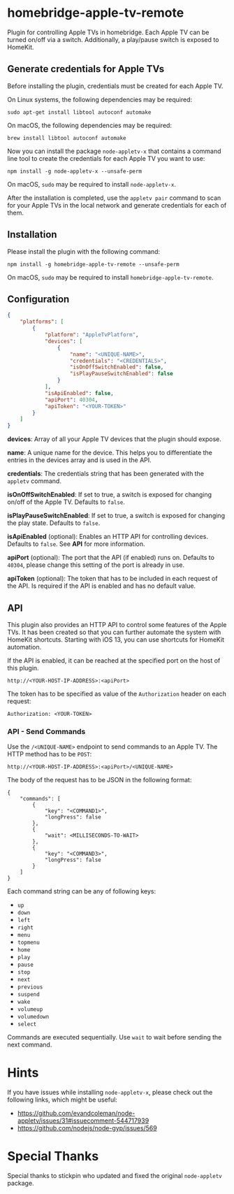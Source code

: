 # homebridge-apple-tv-remote

Plugin for controlling Apple TVs in homebridge. Each Apple TV can be turned on/off via a switch. Additionally, a play/pause switch is exposed to HomeKit.

## Generate credentials for Apple TVs

Before installing the plugin, credentials must be created for each Apple TV. 

On Linux systems, the following dependencies may be required:

```
sudo apt-get install libtool autoconf automake
```

On macOS, the following dependencies may be required:

```
brew install libtool autoconf automake
```

Now you can install the package `node-appletv-x` that contains a command line tool to create the credentials for each Apple TV you want to use:

```
npm install -g node-appletv-x --unsafe-perm
```

On macOS, `sudo` may be required to install `node-appletv-x`.

After the installation is completed, use the `appletv pair` command to scan for your Apple TVs in the local network and generate credentials for each of them.

## Installation

Please install the plugin with the following command:

```
npm install -g homebridge-apple-tv-remote --unsafe-perm
```

On macOS, `sudo` may be required to install `homebridge-apple-tv-remote`.

## Configuration

```json
{
    "platforms": [
        {
            "platform": "AppleTvPlatform",
            "devices": [
                {
                    "name": "<UNIQUE-NAME>",
                    "credentials": "<CREDENTIALS>",
                    "isOnOffSwitchEnabled": false,
                    "isPlayPauseSwitchEnabled": false
                }
            ],
            "isApiEnabled": false,
            "apiPort": 40304,
            "apiToken": "<YOUR-TOKEN>"
        }
    ]
}
```

**devices**: Array of all your Apple TV devices that the plugin should expose.

**name**: A unique name for the device. This helps you to differentiate the entries in the devices array and is used in the API.

**credentials**: The credentials string that has been generated with the `appletv` command.

**isOnOffSwitchEnabled**: If set to true, a switch is exposed for changing on/off of the Apple TV. Defaults to `false`.

**isPlayPauseSwitchEnabled**: If set to true, a switch is exposed for changing the play state. Defaults to `false`.

**isApiEnabled** (optional): Enables an HTTP API for controlling devices. Defaults to `false`. See **API** for more information.

**apiPort** (optional): The port that the API (if enabled) runs on. Defaults to `40304`, please change this setting of the port is already in use.

**apiToken** (optional): The token that has to be included in each request of the API. Is required if the API is enabled and has no default value.

## API

This plugin also provides an HTTP API to control some features of the Apple TVs. It has been created so that you can further automate the system with HomeKit shortcuts. Starting with iOS 13, you can use shortcuts for HomeKit automation.

If the API is enabled, it can be reached at the specified port on the host of this plugin. 
```
http://<YOUR-HOST-IP-ADDRESS>:<apiPort>
```

The token has to be specified as value of the `Authorization` header on each request:
```
Authorization: <YOUR-TOKEN>
```

### API - Send Commands

Use the `/<UNIQUE-NAME>` endpoint to send commands to an Apple TV. The HTTP method has to be `POST`:
```
http://<YOUR-HOST-IP-ADDRESS>:<apiPort>/<UNIQUE-NAME>
```

The body of the request has to be JSON in the following format:

```
{
    "commands": [
        {
            "key": "<COMMAND1>",
            "longPress": false
        },
        {
            "wait": <MILLISECONDS-TO-WAIT>
        },
        {
            "key": "<COMMAND3>",
            "longPress": false
        }
    ]
}
```

Each command string can be any of following keys:

* `up`
* `down`
* `left`
* `right`
* `menu`
* `topmenu`
* `home`
* `play`
* `pause`
* `stop`
* `next`
* `previous`
* `suspend`
* `wake`
* `volumeup`
* `volumedown`
* `select`

 Commands are executed sequentially. Use `wait` to wait before sending the next command.

# Hints

If you have issues while installing `node-appletv-x`, please check out the following links, which might be useful:

* https://github.com/evandcoleman/node-appletv/issues/31#issuecomment-544717939
* https://github.com/nodejs/node-gyp/issues/569

# Special Thanks

Special thanks to stickpin who updated and fixed the original `node-appletv` package.
